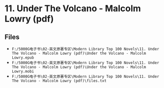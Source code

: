 # 11. Under The Volcano - Malcolm Lowry (pdf)

## Files

- `F:/5000G电子书\02-英文原著专区\Modern Library Top 100 Novels\11. Under The Volcano - Malcolm Lowry (pdf)\Under the Volcano - Malcolm Lowry.epub`
- `F:/5000G电子书\02-英文原著专区\Modern Library Top 100 Novels\11. Under The Volcano - Malcolm Lowry (pdf)\Under the Volcano - Malcolm Lowry.mobi`
- `F:/5000G电子书\02-英文原著专区\Modern Library Top 100 Novels\11. Under The Volcano - Malcolm Lowry (pdf)\files.txt`
